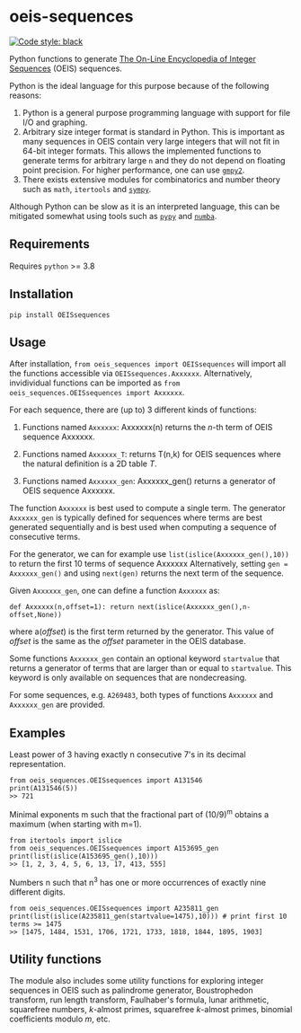 # oeis-sequences
[![Code style: black](https://img.shields.io/badge/code%20style-black-000000.svg)](https://github.com/psf/black)

Python functions to generate [The On-Line Encyclopedia of Integer Sequences](https://oeis.org/) (OEIS) sequences.

Python is the ideal language for this purpose because of the following reasons:

1. Python is a general purpose programming language with support for file I/O and graphing.
2. Arbitrary size integer format is standard in Python. This is important as many sequences in OEIS contain very large integers that will not fit in 64-bit integer formats. This allows the implemented functions to generate terms for arbitrary large `n` and they do not depend on floating point precision. For higher performance, one can use [`gmpy2`](https://pypi.org/project/gmpy2/).
3. There exists extensive modules for combinatorics and number theory such as `math`, `itertools` and [`sympy`](https://www.sympy.org/en/index.html).

Although Python can be slow as it is an interpreted language, this can be mitigated somewhat using tools such as [`pypy`](https://www.pypy.org/) and [`numba`](https://numba.pydata.org/).

## Requirements
Requires `python` >= 3.8

## Installation
`pip install OEISsequences`

## Usage
After installation, `from oeis_sequences import OEISsequences` will import all the functions accessible via `OEISsequences.Axxxxxx`.
Alternatively, invidividual functions can be imported as `from oeis_sequences.OEISsequences import Axxxxxx`.

For each sequence, there are (up to) 3 different kinds of functions:

1. Functions named `Axxxxxx`: Axxxxxx(n) returns the *n*-th term of OEIS sequence Axxxxxx.

2. Functions named `Axxxxxx_T`: returns T(n,k) for OEIS sequences where the natural definition is a 2D table *T*.

3. Functions named `Axxxxxx_gen`: Axxxxxx_gen() returns a generator of OEIS sequence Axxxxxx.

The function `Axxxxxx` is best used to compute a single term. The generator `Axxxxxx_gen` is typically defined for sequences where terms are best generated sequentially and is best used when computing a sequence of consecutive terms. 

For the generator, we can for example use `list(islice(Axxxxxx_gen(),10))` to return the first 10 terms of sequence Axxxxxx
Alternatively, setting `gen = Axxxxxx_gen()` and using `next(gen)` returns the next term of the sequence.

Given `Axxxxxx_gen`, one can define a function `Axxxxxx` as: 

```
def Axxxxxx(n,offset=1): return next(islice(Axxxxxx_gen(),n-offset,None))
```

where a(*offset*) is the first term returned by the generator. This value of *offset* is the same as the *offset* parameter in the OEIS database.

Some functions `Axxxxxx_gen` contain an optional keyword `startvalue` that returns a generator of terms that are larger than or equal to `startvalue`. This keyword is only available on sequences that are nondecreasing.

For some sequences, e.g. `A269483`, both types of functions `Axxxxxx` and `Axxxxxx_gen` are provided.

## Examples

Least power of 3 having exactly n consecutive 7's in its decimal representation.
``` 
from oeis_sequences.OEISsequences import A131546
print(A131546(5))
>> 721
```  
Minimal exponents m such that the fractional part of (10/9)<sup>m</sup> obtains a maximum (when starting with m=1).   
```
from itertools import islice
from oeis_sequences.OEISsequences import A153695_gen
print(list(islice(A153695_gen(),10)))
>> [1, 2, 3, 4, 5, 6, 13, 17, 413, 555]
```

Numbers n such that n<sup>3</sup> has one or more occurrences of exactly nine different digits.
```
from oeis_sequences.OEISsequences import A235811_gen 
print(list(islice(A235811_gen(startvalue=1475),10))) # print first 10 terms >= 1475
>> [1475, 1484, 1531, 1706, 1721, 1733, 1818, 1844, 1895, 1903]
```

## Utility functions
The module also includes some utility functions for exploring integer sequences in OEIS such as palindrome generator, Boustrophedon transform, run length transform, Faulhaber's formula, lunar arithmetic, squarefree numbers, *k*-almost primes, squarefree *k*-almost primes, binomial coefficients modulo *m*, etc.
